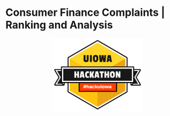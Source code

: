 # Consumer Finance Complaints | Ranking and Analysis

<div align="center">
    <img src="images/logo.png" width="250" height="200">
</div>